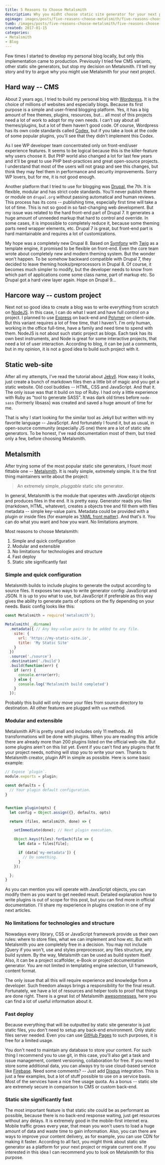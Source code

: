 ```yaml
---
title: 5 Reasons to Choose Metalsmith
description: Why you midht choose static site generator for your next project?
ogimage: images/posts/five-reasons-choose-metalsmith/five-reasons-choose-metalsmith-og.jpg
tumb: /images/posts/five-reasons-choose-metalsmith/five-reasons-choose-metalsmith
created: 2017-01-15
categories:
- Metalsmith
- Blog
---
```

Few times I started to develop my personal blog locally, but only this implementation came to production. Previously I tried few CMS variants, other static site generators, but stop my decision on Metalsmith. I'll tell my story and try to argue why you might use Metalsmith for your next project.

## Hard way -- CMS
About 2 years ago, I tried to build my personal blog with [Wordpress](https://wordpress.org/). It is the choice of millions of websites and especially blogs. Because its first purpose is a simple and user-friend blogging platform. Yes, it has a big amount of free themes, plugins, resources, but... all most of this projects need a lot of work to adopt for my own needs. I can't say about all themes/plugins, but a lot of them haven't good code. Of course, Wordpress has its own code standards called [Codex](https://codex.wordpress.org/), but if you take a look at the code of some popular plugins, you'll see that they didn't implement this Codex.

As I see WP developer team concentrated only on front-end/user experience features. It seems to be logical because this is the killer-feature why users choose it. But PHP world also changed a lot for last few years and it'll be great to use PHP best-practices and great open-source projects. I understand that most of the users will not grasp and see this changes, but think they may feel them in performance and security improvements. Sorry WP lovers, but for me, it is not good enough.

Another platform that I tried to use for blogging was [Drupal](https://www.drupal.org/), the 7th. It is flexible, modular and has strict code standards. You'll never publish theme or module on `drupal.org` without passing automatical and human reviews. This process has its cons -- publishing time, especially first time will take a lot of time. This is not so good in so fast-changing web development. But my issue was related to the hard front-end part of Drupal 7. It generates a huge amount of unneeded markup that hard to control and override. In some cases, it is impossible to completely reduce it, because some theming parts need wrapper elements, etc. Drupal 7 is great, but front-end part is hard maintainable and requires a lot of customizations.

My hope was a completely new Drupal 8. Based on [Symfony](https://symfony.com/) with [Twig](http://twig.sensiolabs.org/) as a template engine, it promised to be flexible on front-end. Even the core team wrote about completely new and modern theming system. But the wonder won't happen. To be somehow backward compatible with Drupal 7, they decided to leave theming hooks/preprocessors in Drupal 8. Of course, it becomes much simpler to modify, but the developer needs to know from which part of applications come some class name, part of markup etc. So Drupal got a hard view layer again. Hope on Drupal 9...

## Harcore way -- custom project
Next not so good idea to create a blog was to write everything from scratch on [NodeJS](https://nodejs.org). In this case, I can do what I want and have full control on a project. I planned to use [Express](http://expressjs.com/) on back-end and [Polymer](https://www.polymer-project.org/) on client-side. But this variant requires a lot of free time, that I haven't. I'm only human, working in the office full-time, have a family and need time to spend with them. NodeJS is not about such static project as blogs. Each task has its own best instruments, and Node is great for some interactive projects, that need a lot of user interaction. According to blog, it can be just a comments, but in my opinion, it is not a good idea to build such project with it.

## Static web-site
After all my attempts, I've read the tutorial about [Jekyll](https://jekyllrb.com/). How easy it looks, just create a bunch of markdown files then a little bit of magic and you get a static website. Old cool buddies -- HTML, CSS and JavaScript. And that it. The only issue was that it build on top of Ruby. I had only a little experience with Ruby as "tool to generate SASS". It was dark old times before `node-sass` (formerly libsass) was created and saved a huge amount of time for me.

That is why I start looking for the similar tool as Jekyll but written with my favorite language -- JavaScript. And fortunately I found it, but as usual, in open-source community (especially JS one) there are a lot of static site generators. To be honest, I've read documentation most of them, but tried only a few, before choosing Metalsmith.

## Metalsmith
After trying some of the most popular static site generators, I fount most fittable one -- [Metalsmith](http://www.metalsmith.io/). It is really simple, extremely simple. It is the first thing maintainers write about the project:

> An extremely simple, _pluggable_ static site generator.

In general, Metalsmith is the module that operates with JavaScript objects and produces files in the end. It is pretty easy. Generator reads you files (markdown, HTML, whatever), creates a  objects tree and fill them with files metadata -- simple key-value pairs. Metadata could be provided with a plugin or inside files (for example as [YAML front matter](http://assemble.io/docs/YAML-front-matter.html)). And that's it. You can do what you want and how you want. No limitations anymore.

Most reasons to choose Metalsmith:
1. Simple and quick configuration
2. Modular and extensible
3. No limitations for technologies and structure
4. Fast deploy
5. Static site significantly fast

### Simple and quick configuration
Metalsmith builds to include plugins to generate the output according to source files. It exposes two ways to write generator config: JavaScript and JSON. It is up to you what to use, but JavaScript if preferable as this way gives the ability to generate parts of options on the fly depending on your needs. Basic config looks like this:

```js
const Metalsmith = require('metalsmith');

Metalsmith(__dirname)
  .metadata({ // Any key-value pairs to be added to any file.
    site: {
      url: 'https://my-static-site.io',
      title: 'My Static Site'
    }
  })
  .source('./source')
  .destination('./build')
  .build(function(err) {
    if (err) {
      console.error(err);
    } else {
      console.log('Metalsmith build completed')
    }
  });
```

Probably this build will only move your files from source directory to destination. All other features are plugged with `use` method.

### Modular and extensible
Metalsmith API is pretty small and includes only 11 methods. All transformations will be done with plugins. When you are reading this article there are already more than 200 plugins listed on the official web-site. But some plugins aren't on this list yet. Event if you can't find any plugins that fit your project needs, nothing will stop you to write your own. Thanks to Metalsmith creator, plugin API in simple as possible. Here is some basic example:

```js
// Expose `plugin`.
module.exports = plugin;

const defaults = {
  // Your plugin default configuration.
}


function plugin(opts) {
  let config = Object.assign({}, defaults, opts)

  return (files, metalsmith, done) => {

    setImmediate(done); // Next plugin execution.

    Object.keys(files).forEach(file => {
      let data = files[file];

      if (data['my-metadata']) {
        // Do something.
      }
    });

  };
}
```

As you can mention you will operate with JavaScript objects, you can modify them as you want to get needed result. Detailed explanation how to write plugins is out of scope for this post, but you can find more in official documentation. I'll share my experience in plugins creation in one of my next articles.

### No limitations for technologies and structure
Nowadays every library, CSS or JavaScript framework provide us their own rules: where to store files, what we can implement and how etc. But with Metalsmith you are completely free in a decision. You may not include jQuery if you won't, use and styles preprocessor, any files structure, any build system. By the way, Metalsmith can be used as build system itself. Also, it can be a project scaffolder, e-Book or project documentation generator. You are not limited in templating engine selection, UI framework, content format.

The only issue that all this will require experience and knowledge from a developer. Such freedom always brings a responsibility for the final result. Fortunately, we have a lot of resources and helper tools to proof that things are done right. There is a great list of Metalsmith [awesomnesses](https://github.com/metalsmith/awesome-metalsmith), here you can find a lot of useful information about it.

### Fast deploy
Because everything that will be outputted by static site generator is just static files, you don't need to setup any back-end environment. Only static files server needed. Even you can use [GitHub Pages](https://pages.github.com/) to such purposes, it is free for a limited usage.

You don't need to maintain any database to store your content. For such thing I recommend you to use git, in this case, you'll also get a task and issue management, content versioning, collaboration for free. If you need to store some additional data, you can always try to use cloud-based service like [Firebase](https://firebase.google.com/). Need some comments? -- Just add [Disqus](https://disqus.com/) integration. This is just a few examples, but a lot of stuff possible to use on a service basis. Most of the services have a nice free usage quota. As a bonus -- static site are extremely secure in comparison to CMS or custom back-end.

### Static site significantly fast
The most important feature is that static site could be as performant as possible, because there is no back-end response waiting, just get resources without any delays. It is extremely good in the mobile-first internet era. Mobile traffic grows every year, that mean you won't users to load a huge amount of data and waste time to gain information. Also, you can there are ways to improve your content delivery, as for example, you can use CDN for making it faster. According to all fact, you might think about static site generator as a platform for your next project or migrate current one. If you interested in this idea I can recommend you to look on Metalsmith for this purpose.
